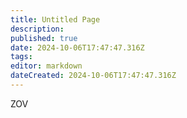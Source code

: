 ```yaml
---
title: Untitled Page
description: 
published: true
date: 2024-10-06T17:47:47.316Z
tags: 
editor: markdown
dateCreated: 2024-10-06T17:47:47.316Z
---
```


<span class="zoomable">ZOV</span>